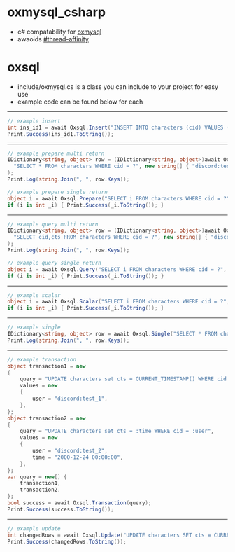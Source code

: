 # oxmysql_csharp
* c# compatability for [oxmysql](https://overextended.github.io/docs/category/oxmysql)
* awaoids [#thread-affinity](https://docs.fivem.net/docs/scripting-manual/runtimes/javascript/#thread-affinity)

# oxsql
* include/oxmysql.cs is a class you can include to your project for easy use
* example code can be found below for each
---
```cs
// example insert
int ins_id1 = await Oxsql.Insert("INSERT INTO characters (cid) VALUES (?)", new string[] { "discord:test_1" });
Print.Success(ins_id1.ToString());
```
---
```cs
// example prepare multi return
IDictionary<string, object> row = (IDictionary<string, object>)await Oxsql.Prepare(
  "SELECT * FROM characters WHERE cid = ?", new string[] { "discord:test_1" }
);
Print.Log(string.Join(", ", row.Keys));

// example prepare single return
object i = await Oxsql.Prepare("SELECT i FROM characters WHERE cid = ?", new string[] { "discord:test_1" });
if (i is int _i) { Print.Success(_i.ToString()); }
```
---
```cs
// example query multi return
IDictionary<string, object> row = (IDictionary<string, object>)await Oxsql.Query(
  "SELECT cid,cts FROM characters WHERE cid = ?", new string[] { "discord:test_1" }
);
Print.Log(string.Join(", ", row.Keys));

// example query single return
object i = await Oxsql.Query("SELECT i FROM characters WHERE cid = ?", new string[] { "discord:test_1" });
if (i is int _i) { Print.Success(_i.ToString()); }
```
---
```cs
// example scalar
object i = await Oxsql.Scalar("SELECT i FROM characters WHERE cid = ?", new string[] { "discord:test_1" });
if (i is int _i) { Print.Success(_i.ToString()); }
```
---
```cs
// example single
IDictionary<string, object> row = await Oxsql.Single("SELECT * FROM characters WHERE cid = ?", new string[] { "discord:test_1" });
Print.Log(string.Join(", ", row.Keys));
```
---
```cs
// example transaction
object transaction1 = new
{
    query = "UPDATE characters set cts = CURRENT_TIMESTAMP() WHERE cid = :user",
    values = new
    {
        user = "discord:test_1",
    },
};
object transaction2 = new
{
    query = "UPDATE characters set cts = :time WHERE cid = :user",
    values = new
    {
        user = "discord:test_2",
        time = "2000-12-24 00:00:00",
    },
};
var query = new[] {
    transaction1,
    transaction2,
};
bool success = await Oxsql.Transaction(query);
Print.Success(success.ToString());
```
---
```cs
// example update
int changedRows = await Oxsql.Update("UPDATE characters SET cts = CURRENT_TIMESTAMP() WHERE cid = :user ", new { id = 10000, user = "discord:test_1" });
Print.Success(changedRows.ToString());
```

